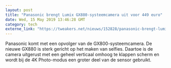 ```yaml
---
layout: post
title: "Panasonic brengt Lumix GX880-systeemcamera uit voor 449 euro"
date: Wed, 15 May 2019 13:46:28 GMT
category: tech
externe_link: "https://tweakers.net/nieuws/152828/panasonic-brengt-lumix-gx880-systeemcamera-uit-voor-449-euro.html"
---
```


Panasonic komt met een opvolger van de GX800-systeemcamera. De nieuwe GX880 is sterk gericht op het maken van selfies. Daartoe is de camera uitgerust met een geheel verticaal omhoog te klappen scherm en wordt bij de 4K Photo-modus een groter deel van de sensor gebruikt.<img src="http://feeds.feedburner.com/~r/tweakers/mixed/~4/TKPDxAIq8LI" height="1" width="1" alt=""/>
